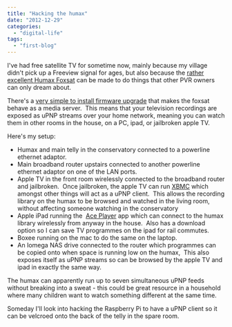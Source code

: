 ```yaml
---
title: "Hacking the humax"
date: "2012-12-29"
categories: 
  - "digital-life"
tags: 
  - "first-blog"
---
```


I've had free satellite TV for sometime now, mainly because my village didn't pick up a Freeview signal for ages, but also because the [rather excellent Humax Foxsat](http://www.humaxdigital.co.uk/global/products/product_stb_satellite_foxsat-hdr.asp) can be made to do things that other PVR owners can only dream about.

There's a [very simple to install firmware upgrade](http://www.avforums.com/forums/freesat/1661195-media-file-server-bundle-foxsat-hdr-release-4-0-part-3-a.html) that makes the foxsat behave as a media server.  This means that your television recordings are exposed as uPNP streams over your home network, meaning you can watch them in other rooms in the house, on a PC, ipad, or jailbroken apple TV.

Here's my setup:

- Humax and main telly in the conservatory connected to a powerline ethernet adaptor.  
- Main broadband router upstairs connected to another powerline ethernet adaptor on one of the LAN ports.
- Apple TV in the front room wirelessly connected to the broadband router and jailbroken.  Once jailbroken, the apple TV can run [XBMC](http://wiki.xbmc.org/index.php?title=How-to:Install_XBMC_on_Apple_TV_2) which amongst other things will act as a uPNP client.  This allows the recording library on the humax to be browsed and watched in the living room, without affecting someone watching in the conservatory
- Apple iPad running the  [Ace Player](https://itunes.apple.com/gb/app/aceplayer-powerful-media-player/id463242636?mt=8) app which can connect to the humax library wirelessly from anyway in the house.  Also has a download option so I can save TV programmes on the ipad for rail commutes.
- Boxee running on the mac to do the same on the laptop.
- An Iomega NAS drive connected to the router which programmes can be copied onto when space is running low on the humax,  This also exposes itself as uPNP streams so can be browsed by the apple TV and ipad in exactly the same way.

The humax can apparently run up to seven simultaneous uPNP feeds without breaking into a sweat - this could be great resource in a household where many children want to watch something different at the same time.

Someday I'll look into hacking the Raspberry Pi to have a uPNP client so it can be velcroed onto the back of the telly in the spare room.
